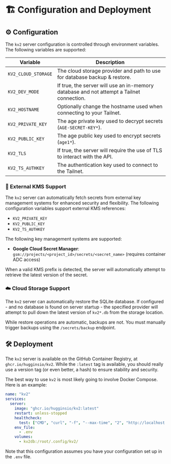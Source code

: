 # 🏗️ Configuration and Deployment

## ⚙️ Configuration

The `kv2` server configuration is controlled through environment variables. The following variables are supported:

| Variable            | Description                                                                                 |
| ------------------- | ------------------------------------------------------------------------------------------- |
| `KV2_CLOUD_STORAGE` | The cloud storage provider and path to use for database backup & restore.                   |
| `KV2_DEV_MODE`      | If true, the server will use an in-memory database and not attempt a Tailnet connection.    |
| `KV2_HOSTNAME`      | Optionally change the hostname used when connecting to your Tailnet.                        |
| `KV2_PRIVATE_KEY`   | The age private key used to decrypt secrets (`AGE-SECRET-KEY*`).                            |
| `KV2_PUBLIC_KEY`    | The age public key used to encrypt secrets (`age1*`).                                       |
| `KV2_TLS`           | If true, the server will require the use of TLS to interact with the API.                   |
| `KV2_TS_AUTHKEY`    | The authentication key used to connect to the Tailnet.                                      |

### 🔑 External KMS Support

The `kv2` server can automatically fetch secrets from external key management systems for enhanced security and flexibility. The following configuration variables support external KMS references:

- `KV2_PRIVATE_KEY`
- `KV2_PUBLIC_KEY`
- `KV2_TS_AUTHKEY`

The following key management systems are supported:

- **Google Cloud Secret Manager**: `gsm://projects/<project_id>/secrets/<secret_name>` (requires container ADC access)

When a valid KMS prefix is detected, the server will automatically attempt to retrieve the latest version of the secret.

### ☁️ Cloud Storage Support

The `kv2` server can automatically restore the SQLite database. If configured - and no database is found on server startup - the specified provider will attempt to pull down the latest version of `kv2*.db` from the storage location.

While restore operations are automatic, backups are not. You must manually trigger backups using the `/secrets/backup` endpoint.

## 🛠️ Deployment

The `kv2` server is available on the GitHub Container Registry, at `ghcr.io/hugginsio/kv2`. While the `:latest` tag is available, you should really use a version tag (or even better, a hash) to ensure stability and security.

The best way to use `kv2` is most likely going to involve Docker Compose. Here is an example:

```yaml
name: "kv2"
services:
  server:
    image: "ghcr.io/hugginsio/kv2:latest"
    restart: unless-stopped
    healthcheck:
      test: ["CMD", "curl", "-f", "--max-time", "2", "http://localhost:8080/health"]
    env_file:
      - .env
    volumes:
      - kv2db:/root/.config/kv2/
```

Note that this configuration assumes you have your configuration set up in the `.env` file.
